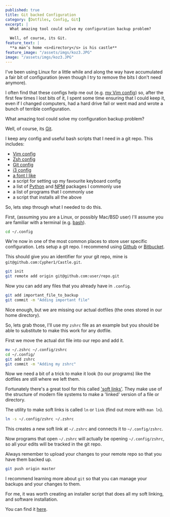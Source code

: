 ```yaml
---
published: true
title: Git backed Configuration
category: [Dotfiles, Config, Git]
excerpt: |
  What amazing tool could solve my configuration backup problem?

  Well, of course, its Git.
feature_text: |
  **a man’s home <s>directory</s> is his castle**
feature_image: "/assets/imgs/koz3.JPG"
image: "/assets/imgs/koz3.JPG"
---
```


I've been using Linux for a little while and along the way have accumulated a fair bit of configuration (even though I try to remove the bits I don't need anymore).

I often find that these configs help me out (e.g. [my Vim config](/posts/2018-10-01-init.vim-(the-best-bits)/)) so, after the first few times I lost bits of it, I spent some time ensuring that I could keep it, even if I changed computers, had a hard drive fail or went mad and wrote a bunch of terrible configuration.

What amazing tool could solve my configuration backup problem?

Well, of course, its [Git](https://en.wikipedia.org/wiki/Git).

I keep any config and useful bash scripts that I need in a git repo. This includes:
- [Vim config](http://vim.wikia.com/wiki/Example_vimrc)
- [Zsh config](https://wiki.archlinux.org/index.php/zsh#Sample_.zshrc_files)
- [Git config](https://git-scm.com/docs/git-config)
- [i3 config](https://i3wm.org/docs/userguide.html)
- [a font I like](https://github.com/powerline/fonts/tree/master/Hack)
- a script for setting up my favourite keyboard config
- a list of [Python](https://pypi.org/) and [NPM](https://www.npmjs.com) packages I commonly use
- a list of programs that I commonly use
- a script that installs all the above

So, lets step through what I needed to do this.

First, (assuming you are a Linux, or possibly Mac/BSD user) I'll assume you are familiar with a terminal (e.g. [bash](TODO)).

```bash
cd ~/.config
```

We're now in one of the most common places to store user specific configuration.
Lets setup a git repo. I recommend using [Github](https://github.com) or [Bitbucket](https://bitbucket.org).

This should give you an identifier for your git repo, mine is `git@github.com:Cypher1/Castle.git`.

```bash
git init
git remote add origin git@github.com:user/repo.git
```

Now you can add any files that you already have in `.config`.

```bash
git add important_file_to_backup
git commit -m "Adding important file"
```

Nice enough, but we are missing our actual dotfiles (the ones stored in our home directory).

So, lets grab those, I'll use my `zshrc` file as an example but you should be able to substitute to make this work for any dotfile.

First we move the actual dot file into our repo and add it.
```bash
mv ~/.zshrc ~/.config/zshrc
cd ~/.config/
git add zshrc
git commit -m "Adding my zshrc"
```

Now we need a bit of a trick to make it look (to our programs) like the dotfiles are still where we left them.

Fortunately there's a great tool for this called ['soft links'](TODO). They make use of the structure of modern file systems to make a 'linked' version of a file or directory.

The utility to make soft links is called `ln` or `link` (find out more with `man ln`).
```bash
ln -s ~/.config/zshrc ~/.zshrc
```

This creates a new soft link at `~/.zshrc` and connects it to `~/.config/zshrc`.

Now programs that open `~/.zshrc` will actually be opening `~/.config/zshrc`, so all your edits will be tracked in the git repo.

Always remember to upload your changes to your remote repo so that you have them backed up.
```bash
git push origin master
```
I recommend learning more about `git` so that you can manage your backups and your changes to them.

For me, it was worth creating an installer script that does all my soft linking, and software installation.

You can find it [here](https://github.com/Cypher1/Castle/blob/master/bin/arrive).
